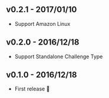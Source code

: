 ## v0.2.1 - 2017/01/10
- Support Amazon Linux

## v0.2.0 - 2016/12/18
- Support Standalone Challenge Type

## v0.1.0 - 2016/12/18
- First release :tada:
